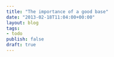 ```yaml
---
title: "The importance of a good base"
date: "2013-02-18T11:04:00+00:00"
layout: blog
tags:
- todo
publish: false
draft: true
---
```

